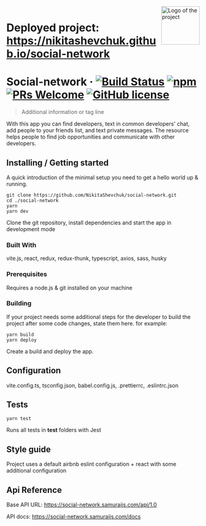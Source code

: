 <img src="https://nikitashevchuk.github.io/social-network/assets/logo-8213e904.svg" width="100" alt="Logo of the project" align="right">

# Deployed project: https://nikitashevchuk.github.io/social-network

# Social-network &middot; [![Build Status](https://img.shields.io/travis/npm/npm/latest.svg?style=flat-square)](https://travis-ci.org/npm/npm) [![npm](https://img.shields.io/npm/v/npm.svg?style=flat-square)](https://www.npmjs.com/package/npm) [![PRs Welcome](https://img.shields.io/badge/PRs-welcome-brightgreen.svg?style=flat-square)](http://makeapullrequest.com) [![GitHub license](https://img.shields.io/badge/license-MIT-blue.svg?style=flat-square)](https://github.com/your/your-project/blob/master/LICENSE)
> Additional information or tag line

With this app you can find developers, text in common developers' chat, add people to your
friends list, and text private messages. The resource helps people to find job opportunities and
communicate with other developers.

## Installing / Getting started

A quick introduction of the minimal setup you need to get a hello world up &
running.

```shell
git clone https://github.com/NikitaShevchuk/social-network.git
cd ./social-network
yarn
yarn dev
```

Clone the git repository, install dependencies and start the app in development mode


### Built With


vite.js, react, redux, redux-thunk, typescript, axios, sass, husky


### Prerequisites


Requires a node.js & git installed on your machine


### Building

If your project needs some additional steps for the developer to build the
project after some code changes, state them here. for example:

```shell
yarn build
yarn deploy
```

Create a build and deploy the app.

## Configuration

vite.config.ts, tsconfig.json, babel.config.js, .prettierrc, .eslintrc.json

## Tests


```shell
yarn test
```

Runs all tests in __test__ folders with Jest

## Style guide

Project uses a default airbnb eslint configuration + react with some additional configuration

## Api Reference

Base API URL: https://social-network.samuraijs.com/api/1.0

API docs: https://social-network.samuraijs.com/docs

